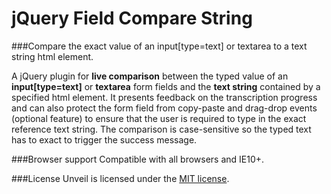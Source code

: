 # jQuery Field Compare String
###Compare the exact value of an input[type=text] or textarea to a text string html element.

A jQuery plugin for **live comparison** between the typed value of an **input[type=text]** or **textarea** form fields and the **text string** contained by a specified html element. It presents feedback on the transcription progress and can also protect the form field from copy-paste and drag-drop events (optional feature) to ensure that the user is required to type in the exact reference text string. The comparison is case-sensitive so the typed text has to exact to trigger the success message.

###Browser support
Compatible with all browsers and IE10+.

###License
Unveil is licensed under the [MIT license](http://opensource.org/licenses/MIT).